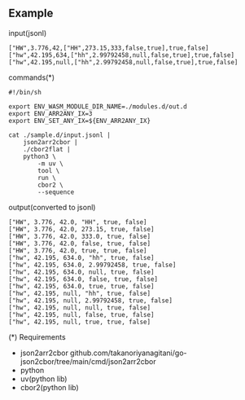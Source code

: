 ## Example

input(jsonl)

```
["HW",3.776,42,["HH",273.15,333,false,true],true,false]
["hw",42.195,634,["hh",2.99792458,null,false,true],true,false]
["hw",42.195,null,["hh",2.99792458,null,false,true],true,false]
```

commands(*)

```
#!/bin/sh

export ENV_WASM_MODULE_DIR_NAME=./modules.d/out.d
export ENV_ARR2ANY_IX=3
export ENV_SET_ANY_IX=${ENV_ARR2ANY_IX}

cat ./sample.d/input.jsonl |
	json2arr2cbor |
	./cbor2flat |
	python3 \
		-m uv \
		tool \
		run \
		cbor2 \
		--sequence 
```

output(converted to jsonl)

```
["HW", 3.776, 42.0, "HH", true, false]
["HW", 3.776, 42.0, 273.15, true, false]
["HW", 3.776, 42.0, 333.0, true, false]
["HW", 3.776, 42.0, false, true, false]
["HW", 3.776, 42.0, true, true, false]
["hw", 42.195, 634.0, "hh", true, false]
["hw", 42.195, 634.0, 2.99792458, true, false]
["hw", 42.195, 634.0, null, true, false]
["hw", 42.195, 634.0, false, true, false]
["hw", 42.195, 634.0, true, true, false]
["hw", 42.195, null, "hh", true, false]
["hw", 42.195, null, 2.99792458, true, false]
["hw", 42.195, null, null, true, false]
["hw", 42.195, null, false, true, false]
["hw", 42.195, null, true, true, false]
```


(*) Requirements
- json2arr2cbor
  github.com/takanoriyanagitani/go-json2cbor/tree/main/cmd/json2arr2cbor
- python
- uv(python lib)
- cbor2(python lib)
